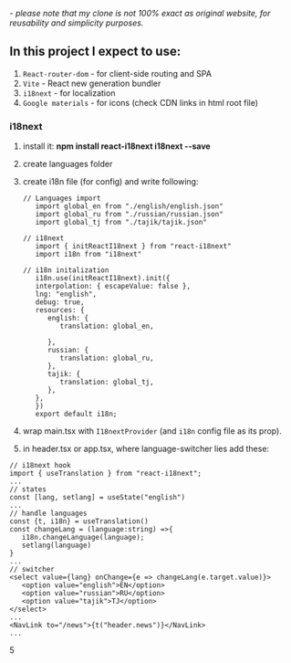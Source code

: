 *- please note that my clone is not 100% exact as original website, for reusability and simplicity purposes.*
## In this project I expect to use:
1. `React-router-dom` - for client-side routing and SPA
2. `Vite` - React new generation bundler
3. `i18next` - for localization
4. `Google materials` - for icons (check CDN links in html root file)

### i18next
   1. install it: **npm install react-i18next i18next --save**
   2. create languages folder
   3. create i18n file (for config) and write following:
      ```
      // Languages import
         import global_en from "./english/english.json"
         import global_ru from "./russian/russian.json"
         import global_tj from "./tajik/tajik.json"

      // i18next
         import { initReactI18next } from "react-i18next"
         import i18n from "i18next"

      // i18n initalization
         i18n.use(initReactI18next).init({
         interpolation: { escapeValue: false },
         lng: "english",
         debug: true,
         resources: {
            english: {
               translation: global_en,

            },
            russian: {
               translation: global_ru,
            },
            tajik: {
               translation: global_tj,
            },
         },
         })
         export default i18n;
      ```

   4. wrap main.tsx with ``I18nextProvider`` (and ``i18n`` config file as its prop).
   5. in header.tsx or app.tsx, where language-switcher lies add these:
   ```
   // i18next hook
   import { useTranslation } from "react-i18next";
   ...
   // states
   const [lang, setlang] = useState("english")
   ...
   // handle languages
   const {t, i18n} = useTranslation()
   const changeLang = (language:string) =>{
      i18n.changeLanguage(language);
      setlang(language)
   } 
   ...
   // switcher
   <select value={lang} onChange={e => changeLang(e.target.value)}>
      <option value="english">EN</option>
      <option value="russian">RU</option>
      <option value="tajik">TJ</option>
   </select>
   ...
   <NavLink to="/news">{t("header.news")}</NavLink>
   ...
   ```


5